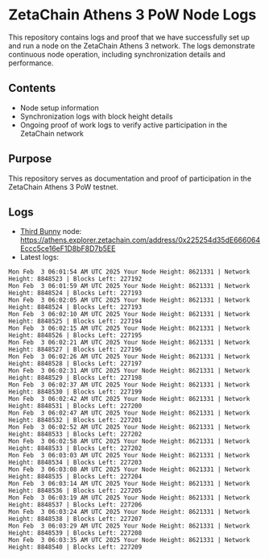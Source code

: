 # ZetaChain Athens 3 PoW Node Logs
This repository contains logs and proof that we have successfully set up and run a node on the ZetaChain Athens 3 network. The logs demonstrate continuous node operation, including synchronization details and performance.

## Contents
- Node setup information
- Synchronization logs with block height details
- Ongoing proof of work logs to verify active participation in the ZetaChain network

## Purpose
This repository serves as documentation and proof of participation in the ZetaChain Athens 3 PoW testnet.

## Logs

- [Third Bunny](https://thirdbunny.xyz/) node: https://athens.explorer.zetachain.com/address/0x225254d35dE666064Eccc5ce16eF1D8bF8D7b5EE
- Latest logs:
```
Mon Feb  3 06:01:54 AM UTC 2025 Your Node Height: 8621331 | Network Height: 8848523 | Blocks Left: 227192
Mon Feb  3 06:01:59 AM UTC 2025 Your Node Height: 8621331 | Network Height: 8848524 | Blocks Left: 227193
Mon Feb  3 06:02:05 AM UTC 2025 Your Node Height: 8621331 | Network Height: 8848524 | Blocks Left: 227193
Mon Feb  3 06:02:10 AM UTC 2025 Your Node Height: 8621331 | Network Height: 8848525 | Blocks Left: 227194
Mon Feb  3 06:02:15 AM UTC 2025 Your Node Height: 8621331 | Network Height: 8848526 | Blocks Left: 227195
Mon Feb  3 06:02:21 AM UTC 2025 Your Node Height: 8621331 | Network Height: 8848527 | Blocks Left: 227196
Mon Feb  3 06:02:26 AM UTC 2025 Your Node Height: 8621331 | Network Height: 8848528 | Blocks Left: 227197
Mon Feb  3 06:02:31 AM UTC 2025 Your Node Height: 8621331 | Network Height: 8848529 | Blocks Left: 227198
Mon Feb  3 06:02:37 AM UTC 2025 Your Node Height: 8621331 | Network Height: 8848530 | Blocks Left: 227199
Mon Feb  3 06:02:42 AM UTC 2025 Your Node Height: 8621331 | Network Height: 8848531 | Blocks Left: 227200
Mon Feb  3 06:02:47 AM UTC 2025 Your Node Height: 8621331 | Network Height: 8848532 | Blocks Left: 227201
Mon Feb  3 06:02:52 AM UTC 2025 Your Node Height: 8621331 | Network Height: 8848533 | Blocks Left: 227202
Mon Feb  3 06:02:58 AM UTC 2025 Your Node Height: 8621331 | Network Height: 8848533 | Blocks Left: 227202
Mon Feb  3 06:03:03 AM UTC 2025 Your Node Height: 8621331 | Network Height: 8848534 | Blocks Left: 227203
Mon Feb  3 06:03:08 AM UTC 2025 Your Node Height: 8621331 | Network Height: 8848535 | Blocks Left: 227204
Mon Feb  3 06:03:14 AM UTC 2025 Your Node Height: 8621331 | Network Height: 8848536 | Blocks Left: 227205
Mon Feb  3 06:03:19 AM UTC 2025 Your Node Height: 8621331 | Network Height: 8848537 | Blocks Left: 227206
Mon Feb  3 06:03:24 AM UTC 2025 Your Node Height: 8621331 | Network Height: 8848538 | Blocks Left: 227207
Mon Feb  3 06:03:29 AM UTC 2025 Your Node Height: 8621331 | Network Height: 8848539 | Blocks Left: 227208
Mon Feb  3 06:03:35 AM UTC 2025 Your Node Height: 8621331 | Network Height: 8848540 | Blocks Left: 227209
```
